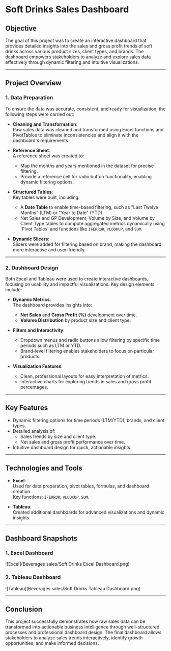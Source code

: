 # **Soft Drinks Sales Dashboard**

## **Objective**
The goal of this project was to create an interactive dashboard that provides detailed insights into the sales and gross profit trends of soft drinks across various product sizes, client types, and brands. The dashboard empowers stakeholders to analyze and explore sales data effectively through dynamic filtering and intuitive visualizations.

---

## **Project Overview**

### **1. Data Preparation**
To ensure the data was accurate, consistent, and ready for visualization, the following steps were carried out:

- **Cleaning and Transformation**:  
  Raw sales data was cleaned and transformed using Excel functions and PivotTables to eliminate inconsistencies and align it with the dashboard's requirements.

- **Reference Sheet**:  
  A reference sheet was created to:
  - Map the months and years mentioned in the dataset for precise filtering.  
  - Provide a reference cell for radio button functionality, enabling dynamic filtering options.

- **Structured Tables**:  
  Key tables were built, including:
  - A **Date Table** to enable time-based filtering, such as "Last Twelve Months" (LTM) or "Year to Date" (YTD).
  - Net Sales and GP Development, Volume by Size, and Volume by Client Type tables to compute aggregated metrics dynamically using 'Pivot Tables' and functions like `IFERROR`, `VLOOKUP`, and `SUM`.

- **Dynamic Slicers**:  
  Slicers were added for filtering based on brand, making the dashboard more interactive and user-friendly.

---

### **2. Dashboard Design**
Both Excel and Tableau were used to create interactive dashboards, focusing on usability and impactful visualizations. Key design elements include:

- **Dynamic Metrics**:  
  The dashboard provides insights into:
  - **Net Sales** and **Gross Profit (%)** development over time.  
  - **Volume Distribution** by product size and client type.

- **Filters and Interactivity**:  
  - Dropdown menus and radio buttons allow filtering by specific time periods such as LTM or YTD.  
  - Brand-level filtering enables stakeholders to focus on particular products.

- **Visualization Features**:  
  - Clean, professional layouts for easy interpretation of metrics.
  - Interactive charts for exploring trends in sales and gross profit percentages.

---

## **Key Features**
- Dynamic filtering options for time periods (LTM/YTD), brands, and client types.
- Detailed analysis of:
  - Sales trends by size and client type.
  - Net sales and gross profit performance over time.
- Intuitive dashboard design for quick, actionable insights.

---

## **Technologies and Tools**
- **Excel**:  
  Used for data preparation, pivot tables, formulas, and dashboard creation.  
  Key functions: `IFERROR`, `VLOOKUP`, `SUM`.
  
- **Tableau**:  
  Created additional dashboards for advanced visualizations and dynamic insights.

---

## **Dashboard Snapshots**

### **1. Excel Dashboard**
![Excel](Beverages sales/Soft Drinks Excel Dashboard.png)

### **2. Tableau Dashboard**
![Tableau](Beverages sales/Soft Drinks Tableau Dashboard.png)

---

## **Conclusion**
This project successfully demonstrates how raw sales data can be transformed into actionable business intelligence through well-structured processes and professional dashboard design. The final dashboard allows stakeholders to analyze sales trends interactively, identify growth opportunities, and make informed decisions.
